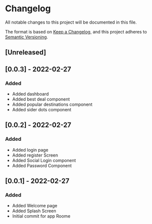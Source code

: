 # Changelog
All notable changes to this project will be documented in this file.

The format is based on [Keep a Changelog](https://keepachangelog.com/en/1.0.0/),
and this project adheres to [Semantic Versioning](https://semver.org/spec/v2.0.0.html).

## [Unreleased]

## [0.0.3] - 2022-02-27
### Added
- Added dashboard
- Added best deal component
- Added popular destinations component
- Added sider dots component

## [0.0.2] - 2022-02-27
### Added
- Added login page
- Added register Screen
- Added Social Login component
- Added Password Component

## [0.0.1] - 2022-02-27
### Added
- Added Welcome page
- Added Splash Screen
- Initial commit for app Roome
